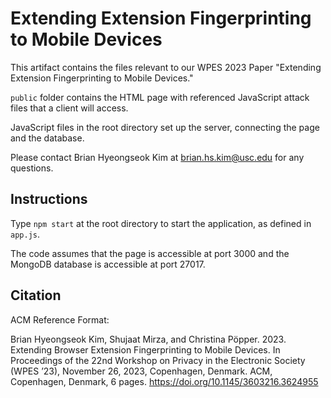 # Extending Extension Fingerprinting to Mobile Devices

This artifact contains the files relevant to our WPES 2023 Paper "Extending Extension Fingerprinting to Mobile Devices."

``public`` folder contains the HTML page with referenced JavaScript attack files that a client will access.

JavaScript files in the root directory set up the server, connecting the page and the database.

Please contact Brian Hyeongseok Kim at brian.hs.kim@usc.edu for any questions.

## Instructions
Type ``npm start`` at the root directory to start the application, as defined in ``app.js``.

The code assumes that the page is accessible at port 3000 and the MongoDB database is accessible at port 27017.

## Citation
ACM Reference Format:

Brian Hyeongseok Kim, Shujaat Mirza, and Christina Pöpper. 2023. Extending Browser Extension Fingerprinting to Mobile Devices. In Proceedings of the 22nd Workshop on Privacy in the Electronic Society (WPES ’23), November 26, 2023, Copenhagen, Denmark. ACM, Copenhagen, Denmark, 6 pages. https://doi.org/10.1145/3603216.3624955